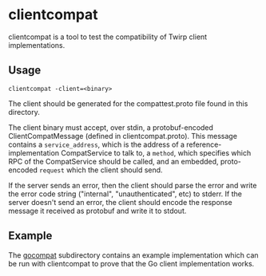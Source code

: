 # clientcompat #

clientcompat is a tool to test the compatibility of Twirp client
implementations.

## Usage ##
`clientcompat -client=<binary>`

The client should be generated for the compattest.proto file found in this
directory.

The client binary must accept, over stdin, a protobuf-encoded
ClientCompatMessage (defined in clientcompat.proto). This message contains a
`service_address`, which is the address of a reference-implementation
CompatService to talk to, a `method`, which specifies which RPC of the
CompatService should be called, and an embedded, proto-encoded `request` which
the client should send.

If the server sends an error, then the client should parse the error and write
the error code string ("internal", "unauthenticated", etc) to stderr. If the
server doesn't send an error, the client should encode the response message it
received as protobuf and write it to stdout.

## Example ##

The [gocompat](./gocompat) subdirectory contains an example implementation which
can be run with clientcompat to prove that the Go client implementation works.
